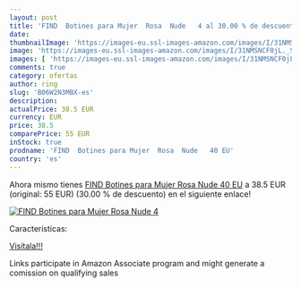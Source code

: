```yaml
---
layout: post
title: 'FIND  Botines para Mujer  Rosa  Nude   4 al 30.00 % de descuento'
date: 
thumbnailImage: 'https://images-eu.ssl-images-amazon.com/images/I/31NMSNCF0jL._SL200_.jpg'
image: 'https://images-eu.ssl-images-amazon.com/images/I/31NMSNCF0jL._SL200_.jpg'
images: [ 'https://images-eu.ssl-images-amazon.com/images/I/31NMSNCF0jL._SL200_.jpg' ]
comments: true
category: ofertas
author: ring
slug: 'B06W2N3MBX-es'
description:
actualPrice: 38.5 EUR
currency: EUR
price: 38.5
comparePrice: 55 EUR
inStock: true
prodname: 'FIND  Botines para Mujer  Rosa  Nude   40 EU'
country: 'es'
---
```


Ahora mismo tienes [FIND  Botines para Mujer  Rosa  Nude   40 EU](https://www.amazon.es/dp/B06W2N3MBX/?tag=tolees-21) a 38.5 EUR (original: 55 EUR) (30.00 %  de descuento) en el siguiente enlace!

[![FIND  Botines para Mujer  Rosa  Nude   4](https://images-eu.ssl-images-amazon.com/images/I/31NMSNCF0jL._SL200_.jpg)](https://www.amazon.es/dp/B06W2N3MBX/?tag=tolees-21)

Características:


[Visítala!!!](https://www.amazon.es/dp/B06W2N3MBX/?tag=tolees-21)

Links participate in Amazon Associate program and might generate a comission on qualifying sales
